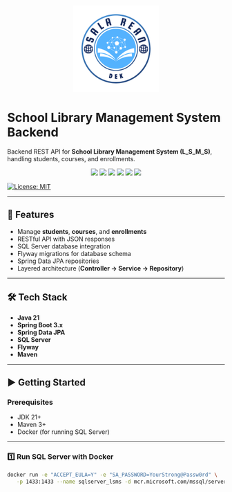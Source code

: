 <p align="center">
  <img src="https://github.com/PanhaGit/L_S_M_S_backend/blob/dev/src/main/resources/img/logo.png" alt="L_S_M_S Logo" width="200"/>
</p>

# School Library Management System Backend

Backend REST API for **School Library Management System (L_S_M_S)**, handling students, courses, and enrollments.

<p align="center">
  <img src="https://img.shields.io/badge/Spring%20Boot-6DB33F?style=for-the-badge&logo=springboot&logoColor=white" />
  <img src="https://img.shields.io/badge/Microsoft%20SQL%20Server-CC2927?style=for-the-badge&logo=microsoftsqlserver&logoColor=white" />
  <img src="https://img.shields.io/badge/Java-ED8B00?style=for-the-badge&logo=openjdk&logoColor=white" />
  <img src="https://img.shields.io/badge/Maven-C71A36?style=for-the-badge&logo=apachemaven&logoColor=white" />
  <img src="https://img.shields.io/badge/Docker-2496ED?style=for-the-badge&logo=docker&logoColor=white" />
  <img src="https://img.shields.io/badge/Flyway-007ACC?style=for-the-badge&logo=flyway&logoColor=white" />
</p>

[![License: MIT](https://img.shields.io/badge/License-MIT-yellow.svg)](LICENSE)

---

## 🚀 Features
- Manage **students**, **courses**, and **enrollments**
- RESTful API with JSON responses
- SQL Server database integration
- Flyway migrations for database schema
- Spring Data JPA repositories
- Layered architecture (**Controller → Service → Repository**)

---

## 🛠️ Tech Stack
- **Java 21**
- **Spring Boot 3.x**
- **Spring Data JPA**
- **SQL Server**
- **Flyway**
- **Maven**

---

## ▶️ Getting Started

### Prerequisites
- JDK 21+
- Maven 3+
- Docker (for running SQL Server)

---

### 1️⃣ Run SQL Server with Docker

```bash
docker run -e "ACCEPT_EULA=Y" -e "SA_PASSWORD=YourStrong@Passw0rd" \
   -p 1433:1433 --name sqlserver_lsms -d mcr.microsoft.com/mssql/server:2022-latest
